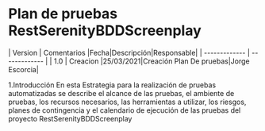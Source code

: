 # Plan de pruebas RestSerenityBDDScreenplay

| Version  | Comentarios |Fecha|Descripción|Responsable|
| ------------- | ------------- |
| 1.0  | Creacion  |25/03/2021|Creación Plan De pruebas|Jorge Escorcia|

1.Introducción
En esta Estrategia para la realización de pruebas automatizadas se describe el alcance de las pruebas, el ambiente de pruebas, los recursos necesarios, las herramientas a utilizar, los riesgos, planes de contingencia y el calendario de ejecución de las pruebas del proyecto RestSerenityBDDScreenplay


				

